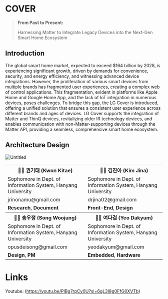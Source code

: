# COVER
> **From Past to Present:**
> 
> Harnessing Matter to Integrate Legacy Devices into the Next-Gen Smart Home Ecosystem

## Introduction

The global smart home market, expected to exceed $164 billion by 2028, is experiencing significant growth, driven by demands for convenience, security, and energy efficiency, and witnessing advanced device integrations. However, the proliferation of various smart devices from multiple brands has fragmented user experiences, creating a complex web of control applications. This fragmentation, evident in platforms like Apple Home and Google Home App, and the lack of IoT integration in numerous devices, poses challenges. To bridge this gap, the LG Cover is introduced, offering a unified solution that ensures a consistent user experience across different brands and ages of devices. LG Cover supports the integration of Matter and ThinQ devices, revitalizing older IR technology devices, and enables communication with non-Matter-supporting devices through the Matter API, providing a seamless, comprehensive smart home ecosystem.

## Architecture Design
![Untitled](https://i.imgur.com/gGjZ7g2.png)

<table>
    <tr>
        <th>🧑‍💻 <b>권기태</b> (Kwon Kitae)</th>
        <th>👩‍💻 <b>김진아</b> (Kim Jina)</th>
    </tr>
    <tr>
        <td>Sophomore in Dept. of Information System, Hanyang University</td>
        <td>Sophomore in Dept. of Information System, Hanyang University</td>
    </tr>
    <tr>
        <td>jrinonamu@gmail.com</td>
        <td>drjina02@gmail.com</td>
    </tr>
    <tr>
        <td><b>Research</b>, <b>Document</b></td>
        <td><b>Front-End</b>, <b>Design</b></td>
    </tr>
    <tr>
        <th>👨‍💼 <b>송우정</b> (Song Woojung)</th>
        <th>👨‍💼 <b>여다겸</b> (Yeo Dakyum)</th>
    </tr>
    <tr>
        <td>Sophomore in Dept. of Information System, Hanyang University</td>
        <td>Sophomore in Dept. of Information System, Hanyang University</td>
    </tr>
    <tr>
        <td>opusdeisong@gmail.com</td>
        <td>yeodakyum@gmail.com</td>
    </tr>
    <tr>
        <td><b>Design</b>, <b>PM</b></td>
        <td><b>Embedded</b>, <b>Hardware</b></td>
    </tr>
</table>



# Links

Youtube: (https://youtu.be/PlBg7rpCy0U?si=6gL3I8g0FfG0XVTb)
